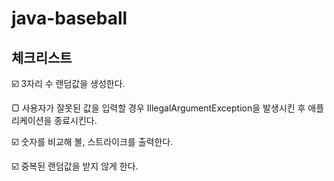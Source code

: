 # java-baseball

## 체크리스트

☑️ 3자리 수 랜덤값을 생성한다.

▢ 사용자가 잘못된 값을 입력할 경우 IllegalArgumentException을 발생시킨 후 애플리케이션을 종료시킨다.

☑️ 숫자를 비교해 볼, 스트라이크를 출력한다.

☑️ 중복된 랜덤값을 받지 않게 한다.
